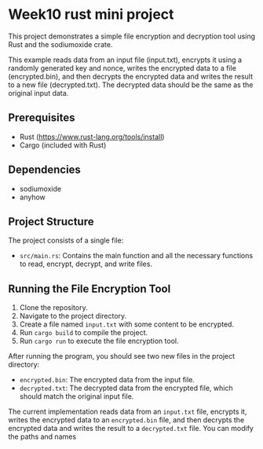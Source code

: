 # Week10 rust mini project
This project demonstrates a simple file encryption and decryption tool using Rust and the sodiumoxide crate.


This example reads data from an input file (input.txt), encrypts it using a randomly generated key and nonce, writes the encrypted data to a file (encrypted.bin), and then decrypts the encrypted data and writes the result to a new file (decrypted.txt). The decrypted data should be the same as the original input data.
## Prerequisites

- Rust (https://www.rust-lang.org/tools/install)
- Cargo (included with Rust)

## Dependencies

- sodiumoxide
- anyhow

## Project Structure

The project consists of a single file:

- `src/main.rs`: Contains the main function and all the necessary functions to read, encrypt, decrypt, and write files.

## Running the File Encryption Tool

1. Clone the repository.
2. Navigate to the project directory.
3. Create a file named `input.txt` with some content to be encrypted.
4. Run `cargo build` to compile the project.
5. Run `cargo run` to execute the file encryption tool.

After running the program, you should see two new files in the project directory:

- `encrypted.bin`: The encrypted data from the input file.
- `decrypted.txt`: The decrypted data from the encrypted file, which should match the original input file.

The current implementation reads data from an `input.txt` file, encrypts it, writes the encrypted data to an `encrypted.bin` file, and then decrypts the encrypted data and writes the result to a `decrypted.txt` file. You can modify the paths and names

